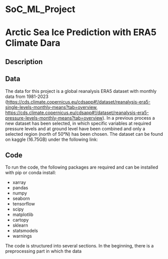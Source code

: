 # SoC_ML_Project
# Arctic Sea Ice Prediction with ERA5 Climate Dara

## Description 

## Data 
The data for this project is a global reanalysis ERA5 dataset with monthly data from 1981-2023 (https://cds.climate.copernicus.eu/cdsapp#!/dataset/reanalysis-era5-single-levels-monthly-means?tab=overview, https://cds.climate.copernicus.eu/cdsapp#!/dataset/reanalysis-era5-pressure-levels-monthly-means?tab=overview). In a previous process a new dataset has been selected, in which specific variables at required pressure levels and at ground level have been combined and only a selected region (north of 50°N) has been chosen. The dataset can be found on kaggle (16.75GB) under the following link: 

## Code 
To run the code, the following packages are required and can be installed with pip or conda install:
- xarray
- pandas
- numpy
- seaborn
- tensorflow
- scipy
- matplotlib
- cartopy
- sklearn
- statsmodels
- warnings

The code is structured into several sections. In the beginning, there is a preprocessing part in which the data 
